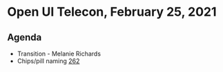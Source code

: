 # Open UI Telecon, February 25, 2021

## Agenda
* <popup> Transition - Melanie Richards
* Chips/pill naming [262](https://github.com/WICG/open-ui/pull/262)
